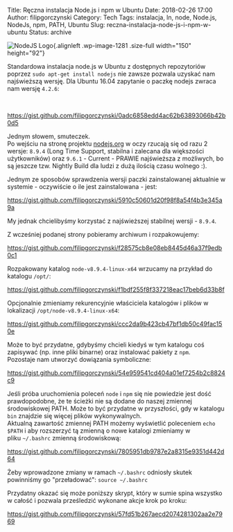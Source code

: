 Title: Ręczna instalacja Node.js i npm w Ubuntu
Date: 2018-02-26 17:00
Author: filipgorczynski
Category: Tech
Tags: instalacja, ln, node, Node.js, NodeJs, npm, PATH, Ubuntu
Slug: reczna-instalacja-node-js-i-npm-w-ubuntu
Status: archive

![NodeJS Logo](https://filipgorczynski.files.wordpress.com/2017/03/nodejs-new-pantone-black-e1489221708700.png){.alignleft .wp-image-1281 .size-full width="150" height="92"}

Standardowa instalacja node.js w Ubuntu z dostępnych repozytoriów poprzez `sudo apt-get install nodejs` nie zawsze pozwala uzyskać nam najświeższą wersję. Dla Ubuntu 16.04 zapytanie o paczkę nodejs zwraca nam wersję `4.2.6`:

 

https://gist.github.com/filipgorczynski/0adc6858edd4ac62b63893066b42b0d5

Jednym słowem, smuteczek.  
Po wejściu na stronę projektu [nodejs.org](https://nodejs.org/en/) w oczy rzucają się od razu 2 wersje: `8.9.4` (Long Time Support, stabilna i zalecana dla większości użytkowników) oraz `9.6.1` - Current - PRAWIE najświeższa z możliwych, bo są jeszcze tzw. Nightly Build dla ludzi z dużą ilością czasu wolnego :).

Jednym ze sposobów sprawdzenia wersji paczki zainstalowanej aktualnie w systemie - oczywiście o ile jest zainstalowana - jest:

https://gist.github.com/filipgorczynski/5910c50601d20f98f8a54f4b3e345a9a

My jednak chcielibyśmy korzystać z najświeższej stabilnej wersji - `8.9.4`.

Z wcześniej podanej strony pobieramy archiwum i rozpakowujemy:

https://gist.github.com/filipgorczynski/f28575cb8e08eb8445d46a37f9edb0c1

Rozpakowany katalog `node-v8.9.4-linux-x64` wrzucamy na przykład do katalogu `/opt/`:

https://gist.github.com/filipgorczynski/f1bdf255f8f337218eac17beb6d33b8f

Opcjonalnie zmieniamy rekurencyjnie właściciela katalogów i plików w lokalizacji `/opt/node-v8.9.4-linux-x64`:

https://gist.github.com/filipgorczynski/ccc2da9b423cb47bf1db50c49fac150e

Może to być przydatne, gdybyśmy chcieli kiedyś w tym katalogu coś zapisywać (np. inne pliki binarne) oraz instalować pakiety z `npm`.  
Pozostaje nam utworzyć dowiązania symboliczne:

https://gist.github.com/filipgorczynski/54e959541cd404a01ef7254b2c8824c9

Jeśli próba uruchomienia poleceń `node` i `npm` się nie powiedzie jest dość prawdopodobne, że te ścieżki nie są dodane do naszej zmiennej środowiskowej PATH. Może to być przydatne w przyszłości, gdy w katalogu `bin` znajdzie się więcej plików wykonywalnych.  
Aktualną zawartość zmiennej PATH możemy wyświetlić poleceniem `echo $PATH` i aby rozszerzyć tą zmienną o nowe katalogi zmieniamy w pliku `~/.bashrc` zmienną środowiskową:

https://gist.github.com/filipgorczynski/7805951db9787e2a8315e9351d442d64

Żeby wprowadzone zmiany w ramach `~/.bashrc` odniosły skutek powinniśmy go "przeładować": `source ~/.bashrc`

Przydatny okazać się może poniższy skrypt, który w sumie spina wszystko w całość i pozwala prześledzić wykonane akcje krok po kroku:

https://gist.github.com/filipgorczynski/57fd51b267aecd2074281302aa2e7969
